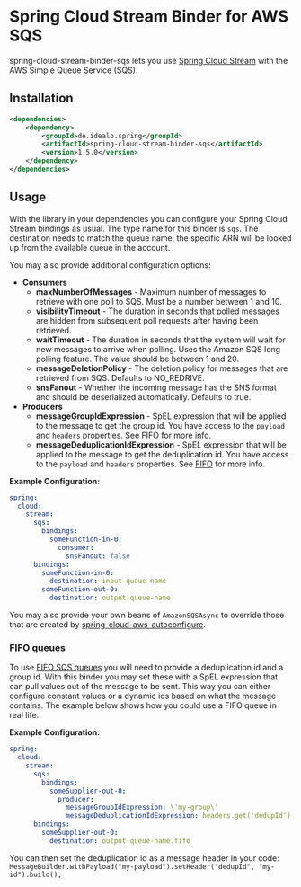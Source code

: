 # Spring Cloud Stream Binder for AWS SQS

spring-cloud-stream-binder-sqs lets you use [Spring Cloud Stream](https://spring.io/projects/spring-cloud-stream) with the AWS Simple Queue Service (SQS).

## Installation

```xml
<dependencies>
    <dependency>
        <groupId>de.idealo.spring</groupId>
        <artifactId>spring-cloud-stream-binder-sqs</artifactId>
        <version>1.5.0</version>
    </dependency>
</dependencies>
```

## Usage

With the library in your dependencies you can configure your Spring Cloud Stream bindings as usual. The type name for this binder is `sqs`. The destination needs to match the queue name, the specific ARN will be looked up from the available queue in the account.

You may also provide additional configuration options:

- **Consumers**
  - **maxNumberOfMessages** - Maximum number of messages to retrieve with one poll to SQS. Must be a number between 1 and 10.
  - **visibilityTimeout** - The duration in seconds that polled messages are hidden from subsequent poll requests after having been retrieved.
  - **waitTimeout** - The duration in seconds that the system will wait for new messages to arrive when polling. Uses the Amazon SQS long polling feature. The value should be between 1 and 20.
  - **messageDeletionPolicy** - The deletion policy for messages that are retrieved from SQS. Defaults to NO_REDRIVE.
  - **snsFanout** - Whether the incoming message has the SNS format and should be deserialized automatically. Defaults to true.
- **Producers**
  - **messageGroupIdExpression** - SpEL expression that will be applied to the message to get the group id. You have access to the `payload` and `headers` properties. See [FIFO](#fifo-queues) for more info.
  - **messageDeduplicationIdExpression** - SpEL expression that will be applied to the message to get the deduplication id. You have access to the `payload` and `headers` properties. See [FIFO](#fifo-queues) for more info.

**Example Configuration:**

```yaml
spring:
  cloud:
    stream:
      sqs:
        bindings:
          someFunction-in-0:
            consumer:
              snsFanout: false
      bindings:
        someFunction-in-0:
          destination: input-queue-name
        someFunction-out-0:
          destination: output-queue-name
```

You may also provide your own beans of `AmazonSQSAsync` to override those that are created by [spring-cloud-aws-autoconfigure](https://github.com/spring-cloud/spring-cloud-aws/tree/master/spring-cloud-aws-autoconfigure).

### FIFO queues

To use [FIFO SQS queues](https://docs.aws.amazon.com/AWSSimpleQueueService/latest/SQSDeveloperGuide/FIFO-queues.html) you will need to provide a deduplication id and a group id.
With this binder you may set these with a SpEL expression that can pull values out of the message to be sent.
This way you can either configure constant values or a dynamic ids based on what the message contains.
The example below shows how you could use a FIFO queue in real life.

**Example Configuration:**

```yaml
spring:
  cloud:
    stream:
      sqs:
        bindings:
          someSupplier-out-0:
            producer:
              messageGroupIdExpression: \'my-group\'
              messageDeduplicationIdExpression: headers.get('dedupId')
      bindings:
        someSupplier-out-0:
          destination: output-queue-name.fifo
```

You can then set the deduplication id as a message header in your code: `MessageBuilder.withPayload("my-payload").setHeader("dedupId", "my-id").build();`
